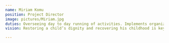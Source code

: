 ```yaml
---
name: Miriam Komu
position: Project Director
image: pictures/Miriam.jpg
duties: Overseeing day to day running of activities. Implements organization policies Making strategic decisions and provides leadership to managers to implement decisions Oversees finance and project quality. Also a Community liason and networking person. 
vision: Restoring a child’s dignity and recovering his childhood is key to enabling them to make choices that can transform their lives and create pathways to a hopeful future is the greatest fulfilment of our assignment.

---
```





